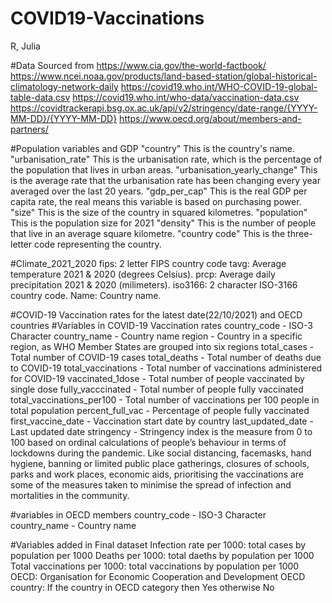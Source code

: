 # COVID19-Vaccinations
R, Julia


#Data Sourced from
https://www.cia.gov/the-world-factbook/
https://www.ncei.noaa.gov/products/land-based-station/global-historical-climatology-network-daily
https://covid19.who.int/WHO-COVID-19-global-table-data.csv 
https://covid19.who.int/who-data/vaccination-data.csv 
https://covidtrackerapi.bsg.ox.ac.uk/api/v2/stringency/date-range/{YYYY-MM-DD}/{YYYY-MM-DD}
https://www.oecd.org/about/members-and-partners/


#Population variables and GDP
"country" This is the country's name.
"urbanisation_rate" This is the urbanisation rate, which is the percentage of the population that lives in urban areas.
"urbanisation_yearly_change" This is the average rate that the urbanisation rate has been changing every year averaged over the last 20 years.
"gdp_per_cap" This is the real GDP per capita rate, the real means this variable is based on purchasing power.
"size" This is the size of the country in squared kilometres. 
"population" This is the population size for 2021
"density" This is the number of people that live in an average square kilometre.
"country code" This is the three-letter code representing the country.

#Climate_2021_2020
fips: 2 letter FIPS country code
tavg: Average temperature 2021 & 2020 (degrees Celsius).
prcp: Average daily precipitation 2021 & 2020 (milimeters).
iso3166: 2 character ISO-3166 country code.
Name: Country name.


#COVID-19 Vaccination rates for the latest date(22/10/2021) and OECD countries
#Variables in COVID-19 Vaccination rates 
country_code - ISO-3 Character 
country_name - Country name
region - Country in a specific region, as WHO Member States are grouped into six regions
total_cases - Total number of COVID-19 cases 
total_deaths  - Total number of deaths due to COVID-19 
total_vaccinations - Total number of vaccinations administered for COVID-19 
vaccinated_1dose - Total number of people vaccinated by single dose 
fully_vacccinated - Total number of people fully vaccinated
total_vaccinations_per100 - Total number of vaccinations per 100 people in total population
percent_full_vac - Percentage of people fully vaccinated
first_vaccine_date - Vaccination start date by country
last_updated_date - Last updated date
stringency - Stringency index is the measure from 0 to 100 based on ordinal calculations of people’s behaviour in terms of lockdowns during the pandemic. Like social distancing, facemasks, hand hygiene, banning or limited public place gatherings, closures of schools, parks and work places, economic aids, prioritising the vaccinations are some of the measures taken to minimise the spread of infection and mortalities in the community. 

#variables in OECD members
country_code - ISO-3 Character 
country_name - Country name

#Variables added in Final dataset
Infection rate per 1000: total cases by population per 1000
Deaths per 1000: total daeths by population per 1000
Total vaccinations per 1000: total vaccinations by population per 1000
OECD: Organisation for Economic Cooperation and Development
OECD country: If the country in OECD category then Yes otherwise No 
